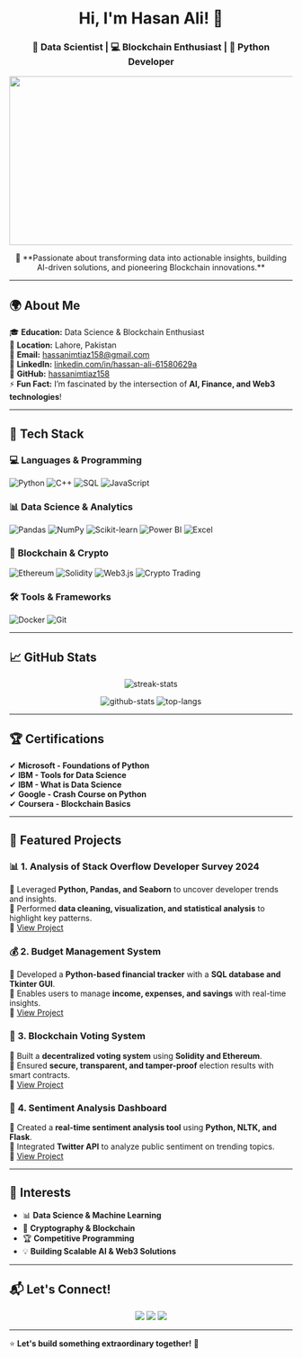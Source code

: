 <h1 align="center">Hi, I'm Hasan Ali! 👋</h1>
<h3 align="center">🚀 Data Scientist | 💻 Blockchain Enthusiast | 🐍 Python Developer</h3>

<p align="center">
    <img src="https://media.giphy.com/media/qgQUggAC3Pfv687qPC/giphy.gif" width="600" height="300"/>
</p>

<p align="center">
    🎯 **Passionate about transforming data into actionable insights, building AI-driven solutions, and pioneering Blockchain innovations.**  
</p>

---

## 🌍 About Me  

🎓 **Education:** Data Science & Blockchain Enthusiast  
📍 **Location:** Lahore, Pakistan  
📧 **Email:** [hassanimtiaz158@gmail.com](mailto:hassanimtiaz158@gmail.com)  
🔗 **LinkedIn:** [linkedin.com/in/hassan-ali-61580629a](https://www.linkedin.com/in/hassan-ali-61580629a)  
🐍 **GitHub:** [hassanimtiaz158](https://github.com/hassanimtiaz158)  
⚡ **Fun Fact:** I’m fascinated by the intersection of **AI, Finance, and Web3 technologies**!  

---

## 🚀 Tech Stack  

### 💻 **Languages & Programming**  
![Python](https://img.shields.io/badge/Python-3776AB?style=for-the-badge&logo=python&logoColor=white)
![C++](https://img.shields.io/badge/C++-00599C?style=for-the-badge&logo=c%2B%2B&logoColor=white)
![SQL](https://img.shields.io/badge/SQL-4479A1?style=for-the-badge&logo=postgresql&logoColor=white)
![JavaScript](https://img.shields.io/badge/JavaScript-F7DF1E?style=for-the-badge&logo=javascript&logoColor=black)

### 📊 **Data Science & Analytics**  
![Pandas](https://img.shields.io/badge/Pandas-150458?style=for-the-badge&logo=pandas&logoColor=white)
![NumPy](https://img.shields.io/badge/Numpy-013243?style=for-the-badge&logo=numpy&logoColor=white)
![Scikit-learn](https://img.shields.io/badge/Scikit--learn-F7931E?style=for-the-badge&logo=scikit-learn&logoColor=white)
![Power BI](https://img.shields.io/badge/Power%20BI-F2C811?style=for-the-badge&logo=powerbi&logoColor=black)
![Excel](https://img.shields.io/badge/Microsoft%20Excel-217346?style=for-the-badge&logo=microsoftexcel&logoColor=white)

### 🔗 **Blockchain & Crypto**  
![Ethereum](https://img.shields.io/badge/Ethereum-3C3C3D?style=for-the-badge&logo=ethereum&logoColor=white)
![Solidity](https://img.shields.io/badge/Solidity-363636?style=for-the-badge&logo=solidity&logoColor=white)
![Web3.js](https://img.shields.io/badge/Web3.js-FF0000?style=for-the-badge&logo=web3dotjs&logoColor=white)
![Crypto Trading](https://img.shields.io/badge/Crypto%20Trading-informational?style=for-the-badge)

### 🛠 **Tools & Frameworks**  
![Docker](https://img.shields.io/badge/Docker-2496ED?style=for-the-badge&logo=docker&logoColor=white)
![Git](https://img.shields.io/badge/Git-F05032?style=for-the-badge&logo=git&logoColor=white)

---

## 📈 GitHub Stats  

<p align="center">
    <img src="https://github-readme-streak-stats.herokuapp.com/?user=hassanimtiaz158&theme=radical" alt="streak-stats">
</p>

<p align="center">
    <img src="https://github-readme-stats.vercel.app/api?username=hassanimtiaz158&show_icons=true&theme=radical" alt="github-stats">
    <img src="https://github-readme-stats.vercel.app/api/top-langs/?username=hassanimtiaz158&layout=compact&theme=radical" alt="top-langs">
</p>

---

## 🏆 Certifications  
✔ **Microsoft - Foundations of Python**  
✔ **IBM - Tools for Data Science**  
✔ **IBM - What is Data Science**  
✔ **Google - Crash Course on Python**  
✔ **Coursera - Blockchain Basics**  

---

## 🌟 Featured Projects  

### 📊 **1. Analysis of Stack Overflow Developer Survey 2024**  
🔹 Leveraged **Python, Pandas, and Seaborn** to uncover developer trends and insights.  
🔹 Performed **data cleaning, visualization, and statistical analysis** to highlight key patterns.  
🔗 [View Project](https://github.com/hassanimtiaz158/stack-overflow-analysis)

### 💰 **2. Budget Management System**  
🔹 Developed a **Python-based financial tracker** with a **SQL database and Tkinter GUI**.  
🔹 Enables users to manage **income, expenses, and savings** with real-time insights.  
🔗 [View Project](https://github.com/hassanimtiaz158/budget-management-system)

### 🔐 **3. Blockchain Voting System**  
🔹 Built a **decentralized voting system** using **Solidity and Ethereum**.  
🔹 Ensured **secure, transparent, and tamper-proof** election results with smart contracts.  
🔗 [View Project](https://github.com/hassanimtiaz158/blockchain-voting-system)

### 🤖 **4. Sentiment Analysis Dashboard**  
🔹 Created a **real-time sentiment analysis tool** using **Python, NLTK, and Flask**.  
🔹 Integrated **Twitter API** to analyze public sentiment on trending topics.  
🔗 [View Project](https://github.com/hassanimtiaz158/sentiment-analysis-dashboard)

---

## 🎯 Interests  
- 📊 **Data Science & Machine Learning**  
- 🔐 **Cryptography & Blockchain**  
- 🏆 **Competitive Programming**  
- 💡 **Building Scalable AI & Web3 Solutions**  

---

## 📬 Let's Connect!  
<p align="center">
    <a href="mailto:hassanimtiaz158@gmail.com"><img src="https://img.shields.io/badge/Email-hassanimtiaz158@gmail.com-red?style=for-the-badge&logo=gmail"></a>
    <a href="https://www.linkedin.com/in/hassan-ali-61580629a"><img src="https://img.shields.io/badge/LinkedIn-Connect-blue?style=for-the-badge&logo=linkedin"></a>
    <a href="https://github.com/hassanimtiaz158"><img src="https://img.shields.io/badge/GitHub-Follow-black?style=for-the-badge&logo=github"></a>
</p>

---

⭐ **Let's build something extraordinary together!** 🚀  

